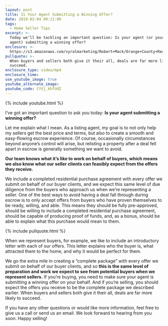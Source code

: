 ```yaml
---
layout: post
title: Is Your Agent Submitting a Winning Offer?
date: 2019-02-04 09:11:00
tags:
  - Home Seller Tips
excerpt: >-
  Today we’ll be tackling an important question: Is your agent (or your buyer’s
  agent) submitting a winning offer?
enclosure: >-
  https://s3.amazonaws.com/vyralmarketing/Robert+Mack/Orange+County+Real+Estate+Agent-+Is+Your+Agent+Submitting+a+Winning+Offer_.mp4
pullquote: >-
  When buyers and sellers both give it their all, deals are far more likely to
  succeed.
enclosure_type: video/mp4
enclosure_time:
use_youtube_image: true
youtube_alternate_image:
youtube_code: CYVj_khfUdI
---
```


{% include youtube.html %}

I’ve got an important question to ask you today: **Is your agent submitting a winning offer?**

Let me explain what I mean. As a listing agent, my goal is to not only help my sellers get the best price and terms, but also to create a smooth and easy-flowing escrow experience. Of course, occasionally circumstances beyond anyone’s control will arise, but relisting a property after a deal fell apart in escrow is generally something we want to avoid.

**Our team knows what it’s like to work on behalf of buyers, which means we also know what our seller clients can feasibly expect from the offers they receive.**

We include a completed residential purchase agreement with every offer we submit on behalf of our buyer clients, and we expect this same level of due diligence from the buyers who approach us when we’re representing a seller. One of the best ways to avoid having a deal fall through during escrow is to only accept offers from buyers who have proven themselves to be ready, willing, and able. This means they should be fully pre-approved, should be willing to include a completed residential purchase agreement, should be capable of producing proof of funds, and, as a bonus, should be able to explain what this purchase would mean to them.&nbsp;

{% include pullquote.html %}

When we represent buyers, for example, we like to include an introductory letter with each of our offers. This letter explains who the buyer is, what attracted them to the home, and why it would be perfect for them.

We go the extra mile in creating a “complete package” with every offer we submit on behalf of our buyer clients, and so **this is the same level of preparation and work we expect to see from potential buyers when we represent sellers.** If you’re buying, you need to make sure your agent is submitting a winning offer on your behalf. And if you’re selling, you should expect the offers you receive to be the complete package we described earlier. When buyers and sellers both give it their all, deals are far more likely to succeed.

If you have any other questions or would like more information, feel free to give us a call or send us an email. We look forward to hearing from you soon. Happy selling\!